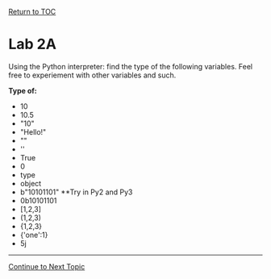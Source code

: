 <a href="https://github.com/CyberTrainingUSAF/07-Python-Programming/blob/master/00-Table-of-Contents.md" rel="Return to TOC"> Return to TOC </a>

# Lab 2A

Using the Python interpreter: find the type of the following variables. Feel free to experiement with other variables and such.

**Type of:​**

* 10​
* 10.5​
* "10"​
* "Hello!"​
* ""​
* ''
* True​
* 0​
* type​
* object​
* b"10101101" \*\*Try in Py2 and Py3 ​
* 0b10101101​
* \[1,2,3\]​
* \(1,2,3\)​
* {1,2,3}​
* {'one':1}​
* 5j​

---

<a href="https://github.com/CyberTrainingUSAF/07-Python-Programming/blob/master/02_Data_Types/02_numbers.md" rel="Continue to Next Topic"> Continue to Next Topic </a>
